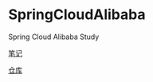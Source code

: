 # SpringCloudAlibaba
Spring Cloud Alibaba Study

[笔记](https://www.yuque.com/books/share/31d864d1-b6ff-4bd1-8569-2dec720e8306?#%20%E3%80%8Ajava%E7%AC%94%E8%AE%B0%E3%80%8B)


[仓库](https://gitee.com/lixiaogou/cloud2020)